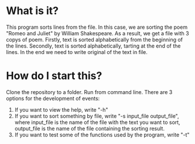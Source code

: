 # What is it?
This program sorts lines from the file. In this case, we are sorting the poem "Romeo and Juliet" by William Shakespeare. As a result, we get a file with 3 copys of poem. Firstly, text is sorted alphabetically from the beginning of the lines. Secondly, text is sorted alphabetically, tarting at the end of the lines. In the end we need to write original of the text in file.

# How do I start this?
Clone the repository to a folder. Run from command line. There are 3 options for the development of events:
1. If you want to view the help, write "-h"
2. If you want to sort something by file, write "-s input_file output_file", where input_file is the name of the file with the text you want to sort, output_file is the name of the file containing the sorting result.
3. If you want to test some of the functions used by the program, write "-t"
